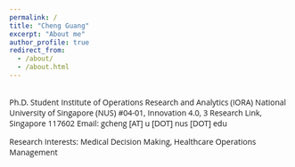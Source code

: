 ```yaml
---
permalink: /
title: "Cheng Guang"
excerpt: "About me"
author_profile: true
redirect_from: 
  - /about/
  - /about.html
---  
```

  
<br/>  
<span style="font-family: Open Sans;">Ph.D. Student</span>  
<span style="font-family: Open Sans;">Institute of Operations Research and Analytics (IORA)</span>  
<span style="font-family: Open Sans;">National University of Singapore (NUS)</span>   
<span style="font-family: Open Sans;">#04-01, Innovation 4.0, 3 Research Link, Singapore 117602</span>   
<span style="font-family: Open Sans;">Email: gcheng [AT] u [DOT] nus [DOT] edu</span>  

<span style="font-family: Open Sans;">Research Interests: Medical Decision Making, Healthcare Operations Management</span>   